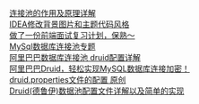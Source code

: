 [连接池的作用及原理详解](https://mikechen.cc/16729.html)
<br/>
[IDEA修改背景图片和主题代码风格](https://www.cnblogs.com/Kingram/p/10972469.html)
<br/>
[做了一份前端面试复习计划，保熟～](https://juejin.cn/post/7061588533214969892)
<br/>
[MySql数据库连接池专题 ](https://www.cnblogs.com/aspirant/p/6747238.html)
<br/>
[阿里巴巴数据库连接池 druid配置详解 ](https://www.cnblogs.com/cristin/p/7678067.html)
<br/>
[阿里巴巴Druid，轻松实现MySQL数据库连接加密！ ](https://www.cnblogs.com/vipstone/p/14467140.html)
<br/>
[druid.properties文件的配置 原创](https://blog.51cto.com/victorfengming/3643759)
<br/>
[Druid(德鲁伊)数据池配置文件详解以及简单的实现](https://blog.csdn.net/qq_41063182/article/details/82530415)
<br/>
[]()
<br/>
[]()
<br/>

